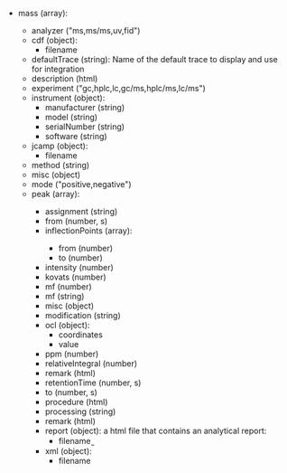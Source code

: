 - mass (array<object>):
  - analyzer ("ms,ms/ms,uv,fid")
  - cdf (object):
    - filename
  - defaultTrace (string): Name of the default trace to display and use for integration 
  - description (html)
  - experiment ("gc,hplc,lc,gc/ms,hplc/ms,lc/ms")
  - instrument (object):
    - manufacturer (string)
    - model (string)
    - serialNumber (string)
    - software (string)
  - jcamp (object):
    - filename
  - method (string)
  - misc (object)
  - mode ("positive,negative")
  - peak (array<object>):
    - assignment (string)
    - from (number, s)
    - inflectionPoints (array<object>):
      - from (number)
      - to (number)
    - intensity (number)
    - kovats (number)
    - mf (number)
    - mf (string)
    - misc (object)
    - modification (string)
    - ocl (object):
      - coordinates
      - value
    - ppm (number)
    - relativeIntegral (number) 
    - remark (html)
    - retentionTime (number, s)
    - to (number, s)
  - procedure (html)
  - processing (string)
  - remark (html) 
  - report (object): a html file that contains an analytical report:
    - filename ̰
  - xml (object):
    - filename
